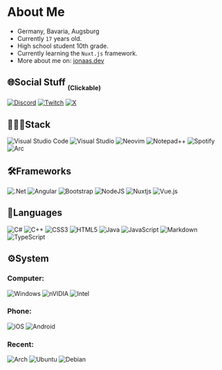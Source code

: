 # About Me
* Germany, Bavaria, Augsburg
* Currently `17` years old.
* High school student 10th grade.
* Currently learning the `Nuxt.js` framework.
* More about me on: [jonaas.dev](https://jonaas.dev)
## 🌐Social Stuff <sub><sub>(Clickable)</sub></sub>
[![Discord](https://img.shields.io/badge/Discord-%235865F2.svg?style=for-the-badge&logo=discord&logoColor=white)](https://discord.com/users/568172002645639169) [![Twitch](https://img.shields.io/badge/Twitch-%239146FF.svg?style=for-the-badge&logo=Twitch&logoColor=white)](https://twitch.tv/zen1th_cs/) [![X](https://img.shields.io/badge/X-%23000000.svg?style=for-the-badge&logo=X&logoColor=white)](https://x.com/jonaasdev)
## 👨🏻‍💻Stack
![Visual Studio Code](https://img.shields.io/badge/Visual%20Studio%20Code-0078d7.svg?style=for-the-badge&logo=visual-studio-code&logoColor=white) ![Visual Studio](https://img.shields.io/badge/Visual%20Studio-5C2D91.svg?style=for-the-badge&logo=visual-studio&logoColor=white) ![Neovim](https://img.shields.io/badge/NeoVim-%2357A143.svg?&style=for-the-badge&logo=neovim&logoColor=white) ![Notepad++](https://img.shields.io/badge/Notepad++-90E59A.svg?style=for-the-badge&logo=notepad%2b%2b&logoColor=black) ![Spotify](https://img.shields.io/badge/Spotify-1ED760?style=for-the-badge&logo=spotify&logoColor=white) ![Arc](https://img.shields.io/badge/Arc-000000?style=for-the-badge&logo=arc&logoColor=white)
## 🛠️Frameworks
![.Net](https://img.shields.io/badge/.NET-5C2D91?style=for-the-badge&logo=.net&logoColor=white) ![Angular](https://img.shields.io/badge/angular-%23DD0031.svg?style=for-the-badge&logo=angular&logoColor=white) ![Bootstrap](https://img.shields.io/badge/bootstrap-%238511FA.svg?style=for-the-badge&logo=bootstrap&logoColor=white) ![NodeJS](https://img.shields.io/badge/node.js-6DA55F?style=for-the-badge&logo=node.js&logoColor=white) ![Nuxtjs](https://img.shields.io/badge/Nuxt-002E3B?style=for-the-badge&logo=nuxtdotjs&logoColor=#00DC82) ![Vue.js](https://img.shields.io/badge/vuejs-%2335495e.svg?style=for-the-badge&logo=vuedotjs&logoColor=%234FC08D)
## 💬Languages
![C#](https://img.shields.io/badge/c%23-%23239120.svg?style=for-the-badge&logo=csharp&logoColor=white) ![C++](https://img.shields.io/badge/c++-%2300599C.svg?style=for-the-badge&logo=c%2B%2B&logoColor=white) ![CSS3](https://img.shields.io/badge/css3-%231572B6.svg?style=for-the-badge&logo=css3&logoColor=white) ![HTML5](https://img.shields.io/badge/html5-%23E34F26.svg?style=for-the-badge&logo=html5&logoColor=white) ![Java](https://img.shields.io/badge/java-%23ED8B00.svg?style=for-the-badge&logo=openjdk&logoColor=white) ![JavaScript](https://img.shields.io/badge/javascript-%23323330.svg?style=for-the-badge&logo=javascript&logoColor=%23F7DF1E) ![Markdown](https://img.shields.io/badge/markdown-%23000000.svg?style=for-the-badge&logo=markdown&logoColor=white) ![TypeScript](https://img.shields.io/badge/typescript-%23007ACC.svg?style=for-the-badge&logo=typescript&logoColor=white)
## ⚙️System
### Computer:
![Windows](https://img.shields.io/badge/Windows%2011%20Pro-0078D6?style=for-the-badge&logo=windows&logoColor=white) ![nVIDIA](https://img.shields.io/badge/nVIDIA%20GeForce%20GTX%201080-%2376B900.svg?style=for-the-badge&logo=nVIDIA&logoColor=white) ![Intel](https://img.shields.io/badge/Intel%20i7%207700K-0078F8?style=for-the-badge&logo=intel&logoColor=white)
### Phone:
![iOS](https://img.shields.io/badge/iOS%2018-000000?style=for-the-badge&logo=ios&logoColor=white) ![Android](https://img.shields.io/badge/Android%2014-3DDC84?style=for-the-badge&logo=android&logoColor=white)
### Recent:
![Arch](https://img.shields.io/badge/Arch%20Linux-1793D1?logo=arch-linux&logoColor=fff&style=for-the-badge) ![Ubuntu](https://img.shields.io/badge/Ubuntu-E95420?style=for-the-badge&logo=ubuntu&logoColor=white) ![Debian](https://img.shields.io/badge/Debian%2018-D70A53?style=for-the-badge&logo=debian&logoColor=white)
